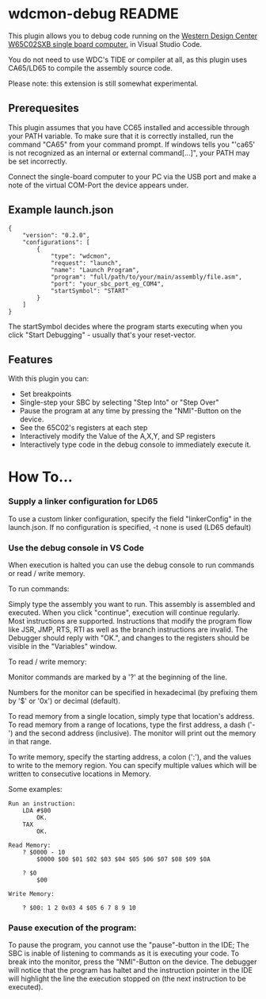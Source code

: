 # wdcmon-debug README

This plugin allows you to debug code running on the [Western Design Center W65C02SXB single board computer.](https://wdc65xx.com/Single-Board-Computers/w65c02sxb/) in Visual Studio Code.

You do not need to use WDC's TIDE or compiler at all, as this plugin uses CA65/LD65 to compile the assembly source code.

Please note: this extension is still somewhat experimental. 

## Prerequesites

This plugin assumes that you have CC65 installed and accessible through your PATH variable. To make sure that it is correctly installed, run the command "CA65" from your command prompt. If windows tells you "'ca65' is not recognized as an internal or external command[...]", your PATH may be set incorrectly.

Connect the single-board computer to your PC via the USB port and make a note of the virtual COM-Port the device appears under.

## Example launch.json

```
{
    "version": "0.2.0",
    "configurations": [
        {
            "type": "wdcmon",
            "request": "launch",
            "name": "Launch Program",
            "program": "full/path/to/your/main/assembly/file.asm",
            "port": "your_sbc_port_eg_COM4",
            "startSymbol": "START"
        }
    ]
}
```

The startSymbol decides where the program starts executing when you click "Start Debugging" - usually that's your reset-vector.

## Features

With this plugin you can:

- Set breakpoints 
- Single-step your SBC by selecting "Step Into" or "Step Over"
- Pause the program at any time by pressing the "NMI"-Button on the device.
- See the 65C02's registers at each step
- Interactively modify the Value of the A,X,Y, and SP registers
- Interactively type code in the debug console to immediately execute it.

# How To...

### Supply a linker configuration for LD65

To use a custom linker configuration, specify the field "linkerConfig" in the launch.json. If no configuration is specified, -t none is used (LD65 default)

### Use the debug console in VS Code

When execution is halted you can use the debug console to run commands or read / write memory.

To run commands:

Simply type the assembly you want to run. This assembly is assembled and executed. When you click "continue", execution will continue regularly.
Most instructions are supported. Instructions that modify the program flow like JSR, JMP, RTS, RTI as well as the branch instructions are invalid.
The Debugger should reply with "OK.", and changes to the registers should be visible in the "Variables" window.

To read / write memory:

Monitor commands are marked by a '?' at the beginning of the line.

Numbers for the monitor can be specified in hexadecimal (by prefixing them by '$' or '0x') or decimal (default).

To read memory from a single location, simply type that location's address.
To read memory from a range of locations, type the first address, a dash ('-') and the second address (inclusive).
The monitor will print out the memory in that range.

To write memory, specify the starting address, a colon (':'), and the values to write to the memory region. You can specify multiple values which will be
written to consecutive locations in Memory.

Some examples:
```
Run an instruction:
    LDA #$00
        OK.
    TAX
        OK.
    
Read Memory:
    ? $0000 - 10
        $0000 $00 $01 $02 $03 $04 $05 $06 $07 $08 $09 $0A
    
    ? $0
        $00
        
Write Memory:

    ? $00: 1 2 0x03 4 $05 6 7 8 9 10
```

### Pause execution of the program:

To pause the program, you cannot use the "pause"-button in the IDE; The SBC is inable of listening to commands as it is executing your code. To break into the monitor, press the "NMI"-Button on the device. The debugger will notice that the program has haltet and the instruction pointer in the IDE will highlight the line the execution stopped on (the next instruction to be executed).
